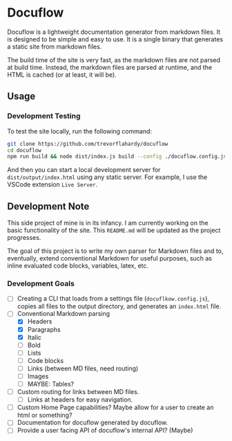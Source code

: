 # Docuflow

Docuflow is a lightweight documentation generator from markdown files. It is designed to be simple and easy to use. It is a single binary that generates a static site from markdown files.

The build time of the site is very fast, as the markdown files are not parsed at build time. Instead, the markdown files are parsed at runtime, and the HTML is cached (or at least, it will be).

## Usage

### Development Testing

To test the site locally, run the following command:

```bash
git clone https://github.com/trevorflahardy/docuflow
cd docuflow
npm run build && node dist/index.js build --config ./docuflow.config.js
```

And then you can start a local development server for `dist/output/index.html` using any static server. For example, I use the VSCode extension `Live Server`.

## Development Note

This side project of mine is in its infancy. I am currently working on the basic functionality of the site. This `README.md` will be updated as the project progresses.

The goal of this project is to write my own parser for Markdown files and to, eventually, extend conventional Markdown for useful purposes, such as inline evaluated code
blocks, variables, latex, etc.

### Development Goals

- [ ] Creating a CLI that loads from a settings file (`docuflkow.config.js`), copies all files to the output directory, and generates an `index.html` file.
- [ ] Conventional Markdown parsing
  - [x] Headers
  - [x] Paragraphs
  - [x] Italic
  - [ ] Bold
  - [ ] Lists
  - [ ] Code blocks
  - [ ] Links (between MD files, need routing)
  - [ ] Images
  - [ ] MAYBE: Tables?
- [ ] Custom routing for links between MD files.
  - [ ] Links at headers for easy navigation.
- [ ] Custom Home Page capabilities? Maybe allow for a user to create an html or something?
- [ ] Documentation for docuflow generated by docuflow.
- [ ] Provide a user facing API of docuflow's internal API? (Maybe)
